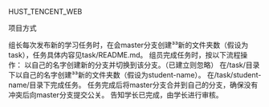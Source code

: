 HUST_TENCENT_WEB

项目方式

组长每次发布新的学习任务时，在会master分支创建³³新的文件夹数（假设为task），任务具体内容见task/README.md。
组员完成任务时，按以下流程操作：
以自己的名字创建新的分支并切换到该分支。（已建立则忽略）
在/task/目录下以自己的名字创建³³新的文件夹数（假设为student-name）。
在/task/student-name/目录下完成任务。
任务完成后将master分支合并到自己的分支，确保没有冲突后向master分支提交公关。
告知学长已完成，由学长进行审核。
